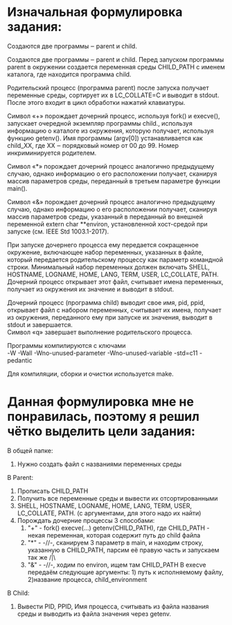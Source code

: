# Изначальная формулировка задания: 
Создаются две программы ‒ parent и child.

Создаются две программы ‒ parent и child.
Перед запуском программы parent в окружении создается переменная среды CHILD_PATH
с именем каталога, где находится программа child.

Родительский процесс (программа parent) после запуска получает переменные среды,
сортирует их в LC_COLLATE=C и выводит в stdout. После этого входит в цикл
обработки нажатий клавиатуры.

Символ «+» порождает дочерний процесс, используя fork() и execve(), запускает
очередной экземпляр программы child., используя информацию о каталоге из
окружения, которую получает, используя функцию getenv(). Имя программы (argv[0])
устанавливается как child_XX, где XX ‒ порядковый номер от 00 до 99. Номер
инкриминируется родителем.

Символ «*» порождает дочерний процесс аналогично предыдущему случаю, однако
информацию о его расположении получает, сканируя массив параметров среды,
переданный в третьем параметре функции main().

Символ «&» порождает дочерний процесс аналогично предыдущему случаю, однако
информацию о его расположении получает, сканируя массив параметров среды,
указанный в переданный во внешней переменной extern char **environ,
установленной хост-средой при запуске (см. IEEE Std 1003.1-2017).

При запуске дочернего процесса ему передается сокращенное окружение, включающее
набор переменных, указанных в файле, который передается родительскому процессу
как параметр командной строки. Минимальный набор переменных должен включать
SHELL, HOSTNAME, LOGNAME, HOME, LANG, TERM, USER, LC_COLLATE, PATH. Дочерний
процесс открывает этот файл, считывает имена переменных, получает из окружения
их значение и выводит в stdout.

Дочерний процесс (программа child) выводит свое имя, pid, ppid, открывает файл с
набором переменных, считывает их имена, получает из окружения, переданного ему
при запуске их значения, выводит в stdout и завершается.<br>
Символ «q» завершает выполнение родительского процесса.

Программы компилируются с ключами<br>
-W -Wall -Wno-unused-parameter -Wno-unused-variable -std=c11 -pedantic

Для компиляции, сборки и очистки используется make.



# Данная формулировка мне не понравилась, поэтому я решил чётко выделить цели задания:

В общей папке:
1) Нужно создать файл с названиями переменных среды

В Parent:
1) Прописать CHILD_PATH
2) Получить все переменные среды и вывести их отсортированными
3) SHELL, HOSTNAME, LOGNAME, HOME, LANG, TERM, USER, LC_COLLATE, PATH. (с аргументами, для этого надо их найти)
4) Порождать дочерние процессы 3 способами:
    1. "+" - fork() execve(...) getenv(CHILD_PATH), где CHILD_PATH - некая переменная, которая содержит путь до child файла
    2. "*" - -//-, сканируем 3 параметр в main, и находим строку, указанную в CHILD_PATH, парсим её правую часть и запускаем так же /|\
    3. "&" - -//-, ходим по environ, ищем там CHILD_PATH
В execve передаём следующие аргументы: 1) путь к исполняемому файлу, 2)название процесса, child_environment

В Child: 
1) Вывести PID, PPID, Имя процесса, считывать из файла названия среды и выводить из файла значения через getenv.
